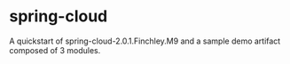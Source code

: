# spring-cloud
A quickstart of spring-cloud-2.0.1.Finchley.M9 and a sample demo artifact composed of 3 modules.
